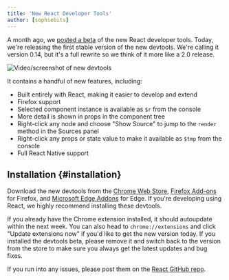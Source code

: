 ```yaml
---
title: 'New React Developer Tools'
author: [sophiebits]
---
```


A month ago, we [posted a beta](/blog/2015/08/03/new-react-devtools-beta.html) of the new React developer tools. Today, we're releasing the first stable version of the new devtools. We're calling it version 0.14, but it's a full rewrite so we think of it more like a 2.0 release.

![Video/screenshot of new devtools](/images/blog/devtools-full.gif)

It contains a handful of new features, including:

- Built entirely with React, making it easier to develop and extend
- Firefox support
- Selected component instance is available as `$r` from the console
- More detail is shown in props in the component tree
- Right-click any node and choose "Show Source" to jump to the `render` method in the Sources panel
- Right-click any props or state value to make it available as `$tmp` from the console
- Full React Native support

## Installation {#installation}

Download the new devtools from the [Chrome Web Store](https://chrome.google.com/webstore/detail/react-developer-tools/fmkadmapgofadopljbjfkapdkoienihi), [Firefox Add-ons](https://addons.mozilla.org/en-US/firefox/addon/react-devtools/) for Firefox, and [Microsoft Edge Addons](https://microsoftedge.microsoft.com/addons/detail/gpphkfbcpidddadnkolkpfckpihlkkil) for Edge. If you're developing using React, we highly recommend installing these devtools.

If you already have the Chrome extension installed, it should autoupdate within the next week. You can also head to `chrome://extensions` and click "Update extensions now" if you'd like to get the new version today. If you installed the devtools beta, please remove it and switch back to the version from the store to make sure you always get the latest updates and bug fixes.

If you run into any issues, please post them on the [React GitHub repo](https://github.com/facebook/react).
